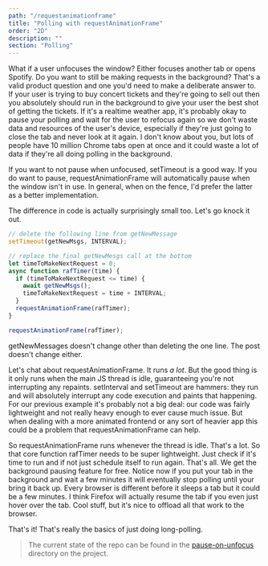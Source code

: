 ```yaml
---
path: "/requestanimationframe"
title: "Polling with requestAnimationFrame"
order: "2D"
description: ""
section: "Polling"
---
```


What if a user unfocuses the window? Either focuses another tab or opens Spotify. Do you want to still be making requests in the background? That's a valid product question and one you'd need to make a deliberate answer to. If your user is trying to buy concert tickets and they're going to sell out then you absolutely should run in the background to give your user the best shot of getting the tickets. If it's a realtime weather app, it's probably okay to pause your polling and wait for the user to refocus again so we don't waste data and resources of the user's device, especially if they're just going to close the tab and never look at it again. I don't know about you, but lots of people have 10 million Chrome tabs open at once and it could waste a lot of data if they're all doing polling in the background.

If you want to not pause when unfocused, setTimeout is a good way. If you do want to pause, requestAnimationFrame will automatically pause when the window isn't in use. In general, when on the fence, I'd prefer the latter as a better implementation.

The difference in code is actually surprisingly small too. Let's go knock it out.

```javascript
// delete the following line from getNewMessage
setTimeout(getNewMsgs, INTERVAL);

// replace the final getNewMesgs call at the bottom
let timeToMakeNextRequest = 0;
async function rafTimer(time) {
  if (timeToMakeNextRequest <= time) {
    await getNewMsgs();
    timeToMakeNextRequest = time + INTERVAL;
  }
  requestAnimationFrame(rafTimer);
}

requestAnimationFrame(rafTimer);
```

getNewMessages doesn't change other than deleting the one line. The post doesn't change either.

Let's chat about requestAnimationFrame. It runs _a lot_. But the good thing is it only runs when the main JS thread is idle, guaranteeing you're not interrupting any repaints. setInterval and setTimeout are hammers: they run and will absolutely interrupt any code execution and paints that happening. For our previous example it's probably not a big deal: our code was fairly lightweight and not really heavy enough to ever cause much issue. But when dealing with a more animated frontend or any sort of heavier app this could be a problem that requestAnimationFrame can help.

So requestAnimationFrame runs whenever the thread is idle. That's a lot. So that core function rafTimer needs to be super lightweight. Just check if it's time to run and if not just schedule itself to run again. That's all. We get the background pausing feature for free. Notice now if you put your tab in the background and wait a few minutes it will eventually stop polling until your bring it back up. Every browser is different before it sleeps a tab but it could be a few minutes. I think Firefox will actually resume the tab if you even just hover over the tab. Cool stuff, but it's nice to offload all that work to the browser.

That's it! That's really the basics of just doing long-polling.

> The current state of the repo can be found in the [pause-on-unfocus][gh] directory on the project.

[gh]: https://github.com/btholt/realtime-exercises/tree/main/polling/pause-on-unfocus
